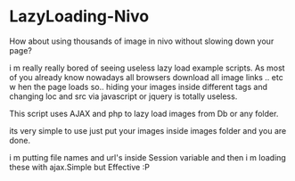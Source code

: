 LazyLoading-Nivo
================

How about using thousands of image in nivo without slowing down your page?


i m really really bored of seeing useless lazy load example scripts. 
As most of you already know nowadays all browsers download all image links .. etc w
hen the page loads so.. hiding your images inside different tags and changing 
loc and src via javascript or jquery is totally useless.

This script uses AJAX and php to lazy load  images from Db or any folder.

its very simple to use just put your images inside images folder and you are done.

i m putting file names and url's inside Session variable and then i m loading these with ajax.Simple but Effective :P



